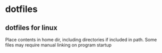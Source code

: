 # dotfiles

## dotfiles for linux

Place contents in home dir, including directories if included in path. Some files may require manual linking on program startup
